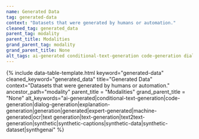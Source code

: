 ```yaml
---
name: Generated Data
tag: generated-data
context: "Datasets that were generated by humans or automation."
cleaned_tag: generated_data
parent_tag: modality
parent_title: Modalities
grand_parent_tag: modality
grand_parent_title: None
alt_tags: ai-generated conditional-text-generation code-generation dialog-generation explanation-generation generation generated expert-generated machine-generated ocr text generation text-generation text2text-generation synthetic synthetic-captions synthetic-data synthetic-dataset synthgenai
---
```


{% include data-table-template.html 
  keyword="generated-data" 
  cleaned_keyword="generated_data" 
  title="Generated Data"
  context="Datasets that were generated by humans or automation."
  ancestor_path="modality" 
  parent_title = "Modalities"
  grand_parent_title = "None"
  alt_keywords="ai-generated|conditional-text-generation|code-generation|dialog-generation|explanation-generation|generation|generated|expert-generated|machine-generated|ocr|text generation|text-generation|text2text-generation|synthetic|synthetic-captions|synthetic-data|synthetic-dataset|synthgenai"
%}

